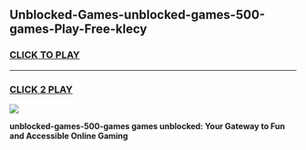 
## Unblocked-Games-unblocked-games-500-games-Play-Free-klecy
<h3>
<a href="https://premium76.site?title=unblocked-games-500-games&ref=19M">CLICK TO PLAY</a></h3>
<hr>

<h3>
<a href="https://premium76.site?title=unblocked-games-500-games&ref=19M">CLICK 2 PLAY</a>
  
</h3>

<a href="https://premium76.site?title=unblocked-games-500-games&ref=19M"><img src="https://clearcache.store/games.png"></a>


**unblocked-games-500-games games unblocked: Your Gateway to Fun and Accessible Online Gaming**
